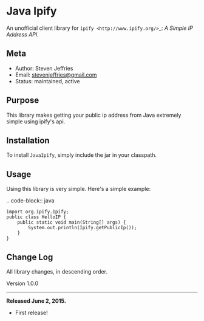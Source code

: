 Java Ipify
============

An unofficial client library for `ipify <http://www.ipify.org/>`_: *A Simple IP
Address API*.

Meta
----

- Author: Steven Jeffries
- Email: stevenjeffries@gmail.com
- Status: maintained, active


Purpose
-------

This library makes getting your public ip address from Java extremely simple using ipify's api.

Installation
------------

To install ``JavaIpify``, simply include the jar in your classpath.

Usage
-----

Using this library is very simple.  Here's a simple example:

.. code-block:: java

    import org.ipify.Ipify;
    public class HelloIP {
        public static void main(String[] args) {
            System.out.println(Ipify.getPublicIp());   
        }
    }

Change Log
----------

All library changes, in descending order.

Version 1.0.0
*************

**Released June 2, 2015.**

- First release!
